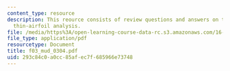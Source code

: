 ```yaml
---
content_type: resource
description: This reource consists of review questions and answers on the topic of
  thin-airfoil analysis.
file: /media/https%3A/open-learning-course-data-rc.s3.amazonaws.com/16-01-unified-engineering-i-ii-iii-iv-fall-2005-spring-2006/293c84c0a0cc85afec7f685966e73748_f03_mud_0304.pdf
file_type: application/pdf
resourcetype: Document
title: f03_mud_0304.pdf
uid: 293c84c0-a0cc-85af-ec7f-685966e73748
---
```

